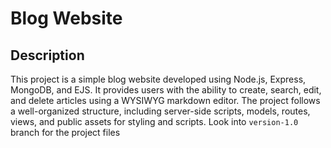 # Blog Website

## Description

This project is a simple blog website developed using Node.js, Express, MongoDB, and EJS. It provides users with the ability to create, search, edit, and delete articles using a WYSIWYG markdown editor. The project follows a well-organized structure, including server-side scripts, models, routes, views, and public assets for styling and scripts. Look into `version-1.0` branch for the project files
